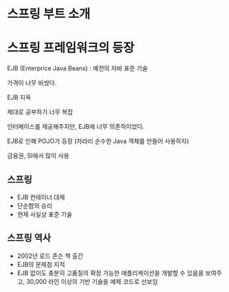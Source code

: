 # 스프링 부트 소개

# 스프링 프레임워크의 등장

EJB (Enterprice Java Beans) : 예전의 자바 표준 기술

가격이 너무 비쌌다.

EJB 지옥

제대로 공부하기 너무 복잡

인터페이스를 제공해주지만, EJB에 너무 의존적이었다.

EJB로 인해 POJO가 등장 (차라리 순수한 Java 객체를 만들어 사용하자)

금융권, SI에서 많이 사용

## 스프링

- EJB 컨테이너 대체
- 단순함의 승리
- 현재 사실상 표준 기술

## 스프링 역사

- 2002년 로드 존슨 책 출간
- EJB의 문제점 지적
- EJB 없이도 충분히 고품질의 확장 가능한 애플리케이션을 개발할 수 있음을 보여주고, 30,000 라인 이상의 기반 기술을 예제 코드로 선보임
